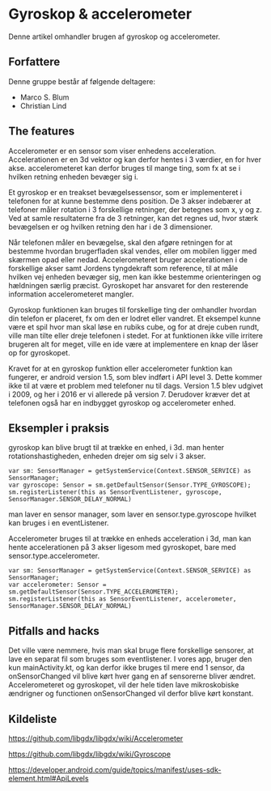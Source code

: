 # Gyroskop & accelerometer
Denne artikel omhandler brugen af gyroskop og accelerometer.

## Forfattere
Denne gruppe består af følgende deltagere:
- Marco S. Blum
- Christian Lind

## The features
Accelerometer er en sensor som viser enhedens acceleration. Accelerationen er en 3d vektor og kan derfor hentes i 3 værdier, en for hver akse. accelerometeret kan derfor bruges til mange ting, som fx at se i hvilken retning enheden bevæger sig i.


Et gyroskop er en treakset bevægelsessensor, som er implementeret i telefonen for at kunne bestemme dens position.
De 3 akser indebærer at telefoner måler rotation i 3 forskellige retninger, der betegnes som x, y og z.
Ved at samle resultaterne fra de 3 retninger, kan det regnes ud, hvor stærk bevægelsen er og hvilken retning den har i de 3 dimensioner.


Når telefonen måler en bevægelse, skal den afgøre retningen for at bestemme hvordan brugerfladen skal vendes, eller om mobilen ligger med skærmen opad eller nedad.
Accelerometeret bruger accelerationen i de forskellige akser samt Jordens tyngdekraft som reference, til at måle hvilken vej enheden bevæger sig, men kan ikke bestemme orienteringen og hældningen særlig præcist. Gyroskopet har ansvaret for den resterende information accelerometeret mangler.


Gyroskop funktionen kan bruges til forskellige ting der omhandler hvordan din telefon er placeret, fx om den er lodret eller vandret. Et eksempel kunne være et spil hvor man skal løse en rubiks cube, og for at dreje cuben rundt, ville man tilte eller dreje telefonen i stedet. For at funktionen ikke ville irritere brugeren alt for meget, ville en ide være at implementere en knap der låser op for gyroskopet.


Kravet for at en gyroskop funktion eller accelerometer funktion kan fungerer, er android version 1.5, som blev indført i API level 3. Dette kommer ikke til at være et problem med telefoner nu til dags. Version 1.5 blev udgivet i 2009, og her i 2016 er vi allerede på version 7.
Derudover kræver det at telefonen også har en indbygget gyroskop og accelerometer enhed. 

## Eksempler i praksis
gyroskop kan blive brugt til at trække en enhed, i 3d.
man henter rotationshastigheden, enheden drejer om sig selv i 3 akser.
```
var sm: SensorManager = getSystemService(Context.SENSOR_SERVICE) as SensorManager;
var gyroscope: Sensor = sm.getDefaultSensor(Sensor.TYPE_GYROSCOPE);
sm.registerListener(this as SensorEventListener, gyroscope, SensorManager.SENSOR_DELAY_NORMAL)
```
man laver en sensor manager, som laver en sensor.type.gyroscope hvilket kan bruges i en eventListener.

Accelerometer bruges til at trække en enheds acceleration i 3d, man kan hente accelerationen på 3 akser ligesom med gyroskopet, bare med sensor.type.accelerometer.
```
var sm: SensorManager = getSystemService(Context.SENSOR_SERVICE) as SensorManager;
var accelerometer: Sensor = sm.getDefaultSensor(Sensor.TYPE_ACCELEROMETER);
sm.registerListener(this as SensorEventListener, accelerometer, SensorManager.SENSOR_DELAY_NORMAL)
```

## Pitfalls and hacks
Det ville være nemmere, hvis man skal bruge flere forskellige sensorer, at lave en separat fil som bruges som eventlistener. I vores app, bruger den kun mainActivity.kt, og kan derfor ikke bruges til mere end 1 sensor, da onSensorChanged vil blive kørt hver gang en af sensorerne bliver ændret.
Accelerometeret og gyroskopet, vil der hele tiden lave mikroskobiske ændrigner og functionen  onSensorChanged vil derfor blive kørt konstant.

## Kildeliste
https://github.com/libgdx/libgdx/wiki/Accelerometer 

https://github.com/libgdx/libgdx/wiki/Gyroscope 

https://developer.android.com/guide/topics/manifest/uses-sdk-element.html#ApiLevels
